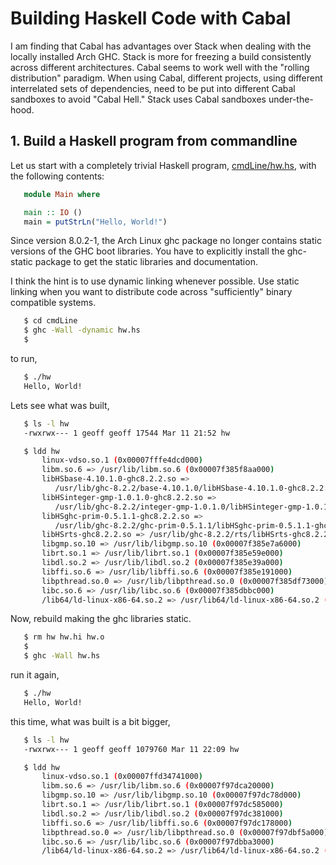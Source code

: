 # Building Haskell Code with Cabal

I am finding that Cabal has advantages over Stack when dealing
with the locally installed Arch GHC.  Stack is more for freezing
a build consistently across different architectures.  Cabal seems
to work well with the "rolling distribution" paradigm.  When using
Cabal, different projects, using different interrelated sets of
dependencies, need to be put into different Cabal sandboxes to avoid
"Cabal Hell."  Stack uses Cabal sandboxes under-the-hood.

## 1. Build a Haskell program from commandline

Let us start with a completely trivial Haskell program,
[cmdLine/hw.hs](cmdLine/hw.hs), with the following contents:

```haskell
   module Main where

   main :: IO ()
   main = putStrLn("Hello, World!")
```

Since version 8.0.2-1, the Arch Linux ghc package no longer contains
static versions of the GHC boot libraries.  You have to explicitly
install the ghc-static package to get the static libraries and
documentation.

I think the hint is to use dynamic linking whenever possible.
Use static linking when you want to distribute code across
"sufficiently" binary compatible systems.

```bash
   $ cd cmdLine
   $ ghc -Wall -dynamic hw.hs
   $
```

to run,

```bash
   $ ./hw
   Hello, World!
```

Lets see what was built,

```bash
   $ ls -l hw
   -rwxrwx--- 1 geoff geoff 17544 Mar 11 21:52 hw

   $ ldd hw
       linux-vdso.so.1 (0x00007fffe4dcd000)
       libm.so.6 => /usr/lib/libm.so.6 (0x00007f385f8aa000)
       libHSbase-4.10.1.0-ghc8.2.2.so =>
          /usr/lib/ghc-8.2.2/base-4.10.1.0/libHSbase-4.10.1.0-ghc8.2.2.so (0x00007f385eed9000)
       libHSinteger-gmp-1.0.1.0-ghc8.2.2.so =>
          /usr/lib/ghc-8.2.2/integer-gmp-1.0.1.0/libHSinteger-gmp-1.0.1.0-ghc8.2.2.so (0x00007f385fda7000)
       libHSghc-prim-0.5.1.1-ghc8.2.2.so =>
          /usr/lib/ghc-8.2.2/ghc-prim-0.5.1.1/libHSghc-prim-0.5.1.1-ghc8.2.2.so (0x00007f385ea39000)
       libHSrts-ghc8.2.2.so => /usr/lib/ghc-8.2.2/rts/libHSrts-ghc8.2.2.so (0x00007f385fd40000)
       libgmp.so.10 => /usr/lib/libgmp.so.10 (0x00007f385e7a6000)
       librt.so.1 => /usr/lib/librt.so.1 (0x00007f385e59e000)
       libdl.so.2 => /usr/lib/libdl.so.2 (0x00007f385e39a000)
       libffi.so.6 => /usr/lib/libffi.so.6 (0x00007f385e191000)
       libpthread.so.0 => /usr/lib/libpthread.so.0 (0x00007f385df73000)
       libc.so.6 => /usr/lib/libc.so.6 (0x00007f385dbbc000)
       /lib64/ld-linux-x86-64.so.2 => /usr/lib64/ld-linux-x86-64.so.2 (0x00007f385fbf6000)
```

Now, rebuild making the ghc libraries static.

```bash
   $ rm hw hw.hi hw.o
   $
   $ ghc -Wall hw.hs
```

run it again,

```bash
   $ ./hw
   Hello, World!
```

this time, what was built is a bit bigger,

```bash
   $ ls -l hw
   -rwxrwx--- 1 geoff geoff 1079760 Mar 11 22:09 hw

   $ ldd hw
       linux-vdso.so.1 (0x00007ffd34741000)
       libm.so.6 => /usr/lib/libm.so.6 (0x00007f97dca20000)
       libgmp.so.10 => /usr/lib/libgmp.so.10 (0x00007f97dc78d000)
       librt.so.1 => /usr/lib/librt.so.1 (0x00007f97dc585000)
       libdl.so.2 => /usr/lib/libdl.so.2 (0x00007f97dc381000)
       libffi.so.6 => /usr/lib/libffi.so.6 (0x00007f97dc178000)
       libpthread.so.0 => /usr/lib/libpthread.so.0 (0x00007f97dbf5a000)
       libc.so.6 => /usr/lib/libc.so.6 (0x00007f97dbba3000)
       /lib64/ld-linux-x86-64.so.2 => /usr/lib64/ld-linux-x86-64.so.2 (0x00007f97dcd6c000)
```
